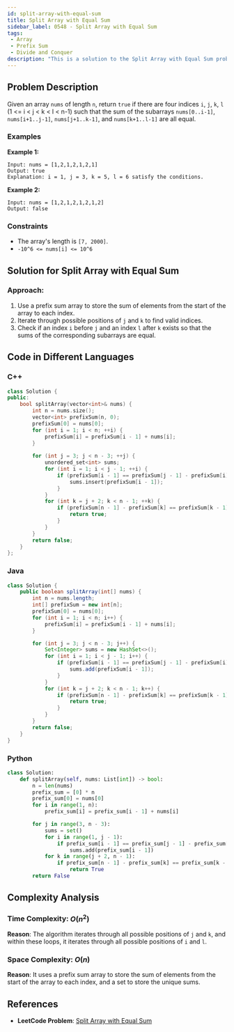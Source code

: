 ```yaml
---
id: split-array-with-equal-sum
title: Split Array with Equal Sum
sidebar_label: 0548 - Split Array with Equal Sum
tags:
 - Array
 - Prefix Sum
 - Divide and Conquer
description: "This is a solution to the Split Array with Equal Sum problem on LeetCode."
---
```


## Problem Description

Given an array `nums` of length `n`, return `true` if there are four indices `i`, `j`, `k`, `l` (1 <= i < j < k < l < n-1) such that the sum of the subarrays `nums[0..i-1]`, `nums[i+1..j-1]`, `nums[j+1..k-1]`, and `nums[k+1..l-1]` are all equal.

### Examples

**Example 1:**

```
Input: nums = [1,2,1,2,1,2,1]
Output: true
Explanation: i = 1, j = 3, k = 5, l = 6 satisfy the conditions.
```

**Example 2:**

```
Input: nums = [1,2,1,2,1,2,1,2]
Output: false
```

### Constraints

- The array's length is `[7, 2000]`.
- `-10^6 <= nums[i] <= 10^6`

## Solution for Split Array with Equal Sum

### Approach:

1. Use a prefix sum array to store the sum of elements from the start of the array to each index.
2. Iterate through possible positions of `j` and `k` to find valid indices.
3. Check if an index `i` before `j` and an index `l` after `k` exists so that the sums of the corresponding subarrays are equal.

## Code in Different Languages

### C++

```cpp
class Solution {
public:
    bool splitArray(vector<int>& nums) {
        int n = nums.size();
        vector<int> prefixSum(n, 0);
        prefixSum[0] = nums[0];
        for (int i = 1; i < n; ++i) {
            prefixSum[i] = prefixSum[i - 1] + nums[i];
        }
        
        for (int j = 3; j < n - 3; ++j) {
            unordered_set<int> sums;
            for (int i = 1; i < j - 1; ++i) {
                if (prefixSum[i - 1] == prefixSum[j - 1] - prefixSum[i]) {
                    sums.insert(prefixSum[i - 1]);
                }
            }
            for (int k = j + 2; k < n - 1; ++k) {
                if (prefixSum[n - 1] - prefixSum[k] == prefixSum[k - 1] - prefixSum[j] && sums.count(prefixSum[k - 1] - prefixSum[j])) {
                    return true;
                }
            }
        }
        return false;
    }
};
```

### Java

```java
class Solution {
    public boolean splitArray(int[] nums) {
        int n = nums.length;
        int[] prefixSum = new int[n];
        prefixSum[0] = nums[0];
        for (int i = 1; i < n; i++) {
            prefixSum[i] = prefixSum[i - 1] + nums[i];
        }

        for (int j = 3; j < n - 3; j++) {
            Set<Integer> sums = new HashSet<>();
            for (int i = 1; i < j - 1; i++) {
                if (prefixSum[i - 1] == prefixSum[j - 1] - prefixSum[i]) {
                    sums.add(prefixSum[i - 1]);
                }
            }
            for (int k = j + 2; k < n - 1; k++) {
                if (prefixSum[n - 1] - prefixSum[k] == prefixSum[k - 1] - prefixSum[j] && sums.contains(prefixSum[k - 1] - prefixSum[j])) {
                    return true;
                }
            }
        }
        return false;
    }
}
```

### Python

```python
class Solution:
    def splitArray(self, nums: List[int]) -> bool:
        n = len(nums)
        prefix_sum = [0] * n
        prefix_sum[0] = nums[0]
        for i in range(1, n):
            prefix_sum[i] = prefix_sum[i - 1] + nums[i]

        for j in range(3, n - 3):
            sums = set()
            for i in range(1, j - 1):
                if prefix_sum[i - 1] == prefix_sum[j - 1] - prefix_sum[i]:
                    sums.add(prefix_sum[i - 1])
            for k in range(j + 2, n - 1):
                if prefix_sum[n - 1] - prefix_sum[k] == prefix_sum[k - 1] - prefix_sum[j] and (prefix_sum[k - 1] - prefix_sum[j]) in sums:
                    return True
        return False
```

## Complexity Analysis

### Time Complexity: $O(n^2)$
**Reason**: The algorithm iterates through all possible positions of `j` and `k`, and within these loops, it iterates through all possible positions of `i` and `l`.

### Space Complexity: $O(n)$
**Reason**: It uses a prefix sum array to store the sum of elements from the start of the array to each index, and a set to store the unique sums.

## References

- **LeetCode Problem**: [Split Array with Equal Sum](https://leetcode.com/problems/split-array-with-equal-sum/)
